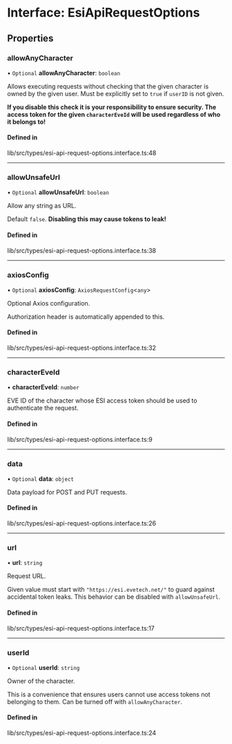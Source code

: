 # Interface: EsiApiRequestOptions

## Properties

### allowAnyCharacter

• `Optional` **allowAnyCharacter**: `boolean`

Allows executing requests without checking that the given character is
owned by the given user. Must be explicitly set to `true` if `userID` is
not given.

**If you disable this check it is your responsibility to ensure security.
The access token for the given `characterEveId` will be used regardless of
who it belongs to!**

#### Defined in

lib/src/types/esi-api-request-options.interface.ts:48

___

### allowUnsafeUrl

• `Optional` **allowUnsafeUrl**: `boolean`

Allow any string as URL.

Default `false`. **Disabling this may cause tokens to leak!**

#### Defined in

lib/src/types/esi-api-request-options.interface.ts:38

___

### axiosConfig

• `Optional` **axiosConfig**: `AxiosRequestConfig`\<`any`\>

Optional Axios configuration.

Authorization header is automatically appended to this.

#### Defined in

lib/src/types/esi-api-request-options.interface.ts:32

___

### characterEveId

• **characterEveId**: `number`

EVE ID of the character whose ESI access token should be used to
authenticate the request.

#### Defined in

lib/src/types/esi-api-request-options.interface.ts:9

___

### data

• `Optional` **data**: `object`

Data payload for POST and PUT requests.

#### Defined in

lib/src/types/esi-api-request-options.interface.ts:26

___

### url

• **url**: `string`

Request URL.

Given value must start with `"https://esi.evetech.net/"` to guard against
accidental token leaks. This behavior can be disabled with
`allowUnsafeUrl`.

#### Defined in

lib/src/types/esi-api-request-options.interface.ts:17

___

### userId

• `Optional` **userId**: `string`

Owner of the character.

This is a convenience that ensures users cannot use access tokens not
belonging to them. Can be turned off with `allowAnyCharacter`.

#### Defined in

lib/src/types/esi-api-request-options.interface.ts:24
